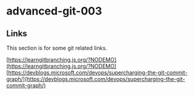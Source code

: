 # advanced-git-003

## Links

This section is for some git related links.

[https://learngitbranching.js.org/?NODEMO](https://learngitbranching.js.org/?NODEMO)
[https://devblogs.microsoft.com/devops/supercharging-the-git-commit-graph/](https://devblogs.microsoft.com/devops/supercharging-the-git-commit-graph/)